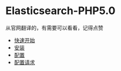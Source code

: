 # Elasticsearch-PHP5.0
从官网翻译的，有需要可以看看，记得点赞

* [快速开始](https://github.com/Mosongxing/Elasticsearch-PHP5.0/blob/master/doc/Quickstart.md)
* [安装](https://github.com/Mosongxing/Elasticsearch-PHP5.0/blob/master/doc/Installation.md)
* [配置](https://github.com/Mosongxing/Elasticsearch-PHP5.0/blob/master/doc/Configuration.md)
* [配置请求](https://github.com/Mosongxing/Elasticsearch-PHP5.0/blob/master/doc/Per-request_configuration.md)